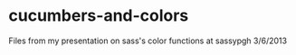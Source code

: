 cucumbers-and-colors
====================

Files from my presentation on sass's color functions at sassypgh 3/6/2013